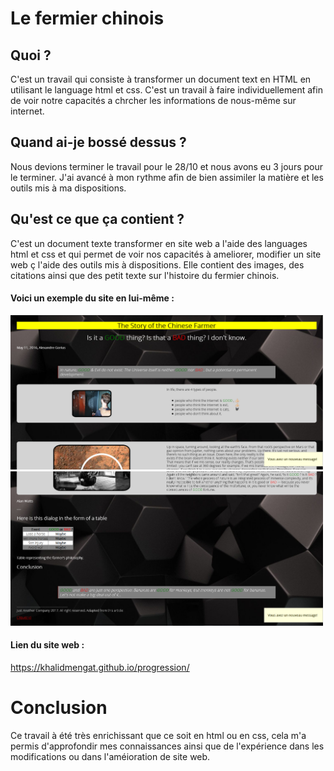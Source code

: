 # **Le fermier chinois**

## Quoi ?

C'est un travail qui consiste à transformer un document text en HTML en utilisant le language html et css. C'est un travail à faire individuellement afin de voir notre capacités a chrcher les informations de nous-même sur internet.


## Quand ai-je bossé dessus ?

Nous devions terminer le travail pour le 28/10 et nous avons eu 3 jours pour le terminer. J'ai avancé à mon rythme afin de bien assimiler la matière et les outils mis à ma dispositions.


## Qu'est ce que ça contient ?

C'est un document texte transformer en site web a l'aide des languages html et css et qui permet de voir nos capacités à ameliorer, modifier un site web ç l'aide des outils mis à dispositions. Elle contient des images, des citations ainsi que des petit texte sur l'histoire du fermier chinois. 


#### **Voici un exemple du site en lui-même :** 

<img src="capture1.PNG" alt="capture 1" width="500"/>
<img src="capture2.PNG" alt="capture 2" width="500"/>

#### **Lien du site web :**

https://khalidmengat.github.io/progression/

# **Conclusion**

Ce travail à été très enrichissant que ce soit en html ou en css, cela m'a permis d'approfondir mes connaissances ainsi que de l'expérience dans les modifications ou dans l'améioration de site web.












